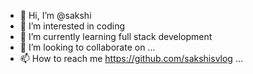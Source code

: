 - 👋 Hi, I’m @sakshi
- 👀 I’m interested in coding
- 🌱 I’m currently learning full stack development 
- 💞️ I’m looking to collaborate on ...
- 📫 How to reach me https://github.com/sakshisvlog ...

<!---
sakshisvlog/sakshisvlog is a ✨ special ✨ repository because its `README.md` (this file) appears on your GitHub profile.
You can click the Preview link to take a look at your changes.
--->
